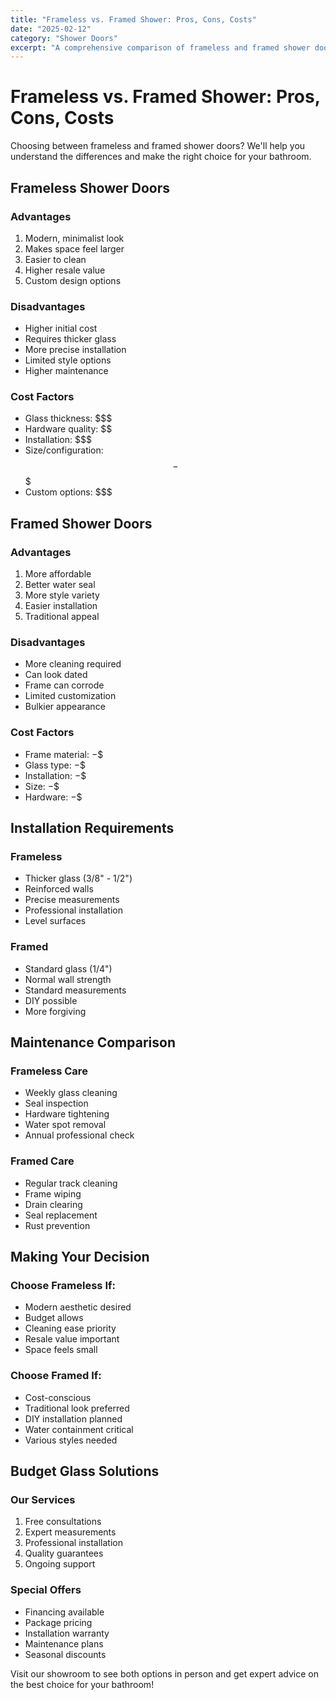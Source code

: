 ```yaml
---
title: "Frameless vs. Framed Shower: Pros, Cons, Costs"
date: "2025-02-12"
category: "Shower Doors"
excerpt: "A comprehensive comparison of frameless and framed shower doors to help you make the best choice for your bathroom."
---
```


# Frameless vs. Framed Shower: Pros, Cons, Costs

Choosing between frameless and framed shower doors? We'll help you understand the differences and make the right choice for your bathroom.

## Frameless Shower Doors

### Advantages
1. Modern, minimalist look
2. Makes space feel larger
3. Easier to clean
4. Higher resale value
5. Custom design options

### Disadvantages
- Higher initial cost
- Requires thicker glass
- More precise installation
- Limited style options
- Higher maintenance

### Cost Factors
- Glass thickness: $$$
- Hardware quality: $$
- Installation: $$$
- Size/configuration: $$-$$$
- Custom options: $$$

## Framed Shower Doors

### Advantages
1. More affordable
2. Better water seal
3. More style variety
4. Easier installation
5. Traditional appeal

### Disadvantages
- More cleaning required
- Can look dated
- Frame can corrode
- Limited customization
- Bulkier appearance

### Cost Factors
- Frame material: $-$$
- Glass type: $-$$
- Installation: $-$$
- Size: $-$$
- Hardware: $-$$

## Installation Requirements

### Frameless
- Thicker glass (3/8" - 1/2")
- Reinforced walls
- Precise measurements
- Professional installation
- Level surfaces

### Framed
- Standard glass (1/4")
- Normal wall strength
- Standard measurements
- DIY possible
- More forgiving

## Maintenance Comparison

### Frameless Care
- Weekly glass cleaning
- Seal inspection
- Hardware tightening
- Water spot removal
- Annual professional check

### Framed Care
- Regular track cleaning
- Frame wiping
- Drain clearing
- Seal replacement
- Rust prevention

## Making Your Decision

### Choose Frameless If:
- Modern aesthetic desired
- Budget allows
- Cleaning ease priority
- Resale value important
- Space feels small

### Choose Framed If:
- Cost-conscious
- Traditional look preferred
- DIY installation planned
- Water containment critical
- Various styles needed

## Budget Glass Solutions

### Our Services
1. Free consultations
2. Expert measurements
3. Professional installation
4. Quality guarantees
5. Ongoing support

### Special Offers
- Financing available
- Package pricing
- Installation warranty
- Maintenance plans
- Seasonal discounts

Visit our showroom to see both options in person and get expert advice on the best choice for your bathroom! 